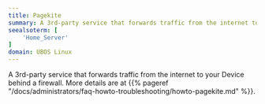 ```yaml
---
title: Pagekite
summary: A 3rd-party service that forwards traffic from the internet to your Device behind a firewall.
seealsoterm: [
    'Home_Server'
]
domain: UBOS Linux
---
```


A 3rd-party service that forwards traffic from the internet to your Device behind a firewall.
More details are at {{% pageref "/docs/administrators/faq-howto-troubleshooting/howto-pagekite.md" %}}.

